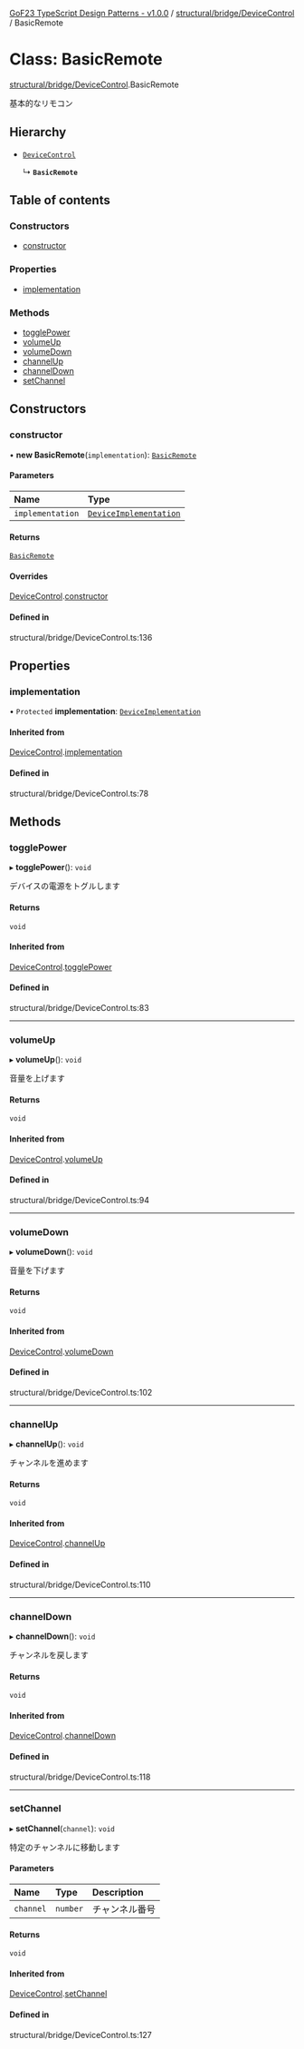[GoF23 TypeScript Design Patterns - v1.0.0](../README.md) / [structural/bridge/DeviceControl](../modules/structural_bridge_DeviceControl.md) / BasicRemote

# Class: BasicRemote

[structural/bridge/DeviceControl](../modules/structural_bridge_DeviceControl.md).BasicRemote

基本的なリモコン

## Hierarchy

- [`DeviceControl`](structural_bridge_DeviceControl.DeviceControl.md)

  ↳ **`BasicRemote`**

## Table of contents

### Constructors

- [constructor](structural_bridge_DeviceControl.BasicRemote.md#constructor)

### Properties

- [implementation](structural_bridge_DeviceControl.BasicRemote.md#implementation)

### Methods

- [togglePower](structural_bridge_DeviceControl.BasicRemote.md#togglepower)
- [volumeUp](structural_bridge_DeviceControl.BasicRemote.md#volumeup)
- [volumeDown](structural_bridge_DeviceControl.BasicRemote.md#volumedown)
- [channelUp](structural_bridge_DeviceControl.BasicRemote.md#channelup)
- [channelDown](structural_bridge_DeviceControl.BasicRemote.md#channeldown)
- [setChannel](structural_bridge_DeviceControl.BasicRemote.md#setchannel)

## Constructors

### constructor

• **new BasicRemote**(`implementation`): [`BasicRemote`](structural_bridge_DeviceControl.BasicRemote.md)

#### Parameters

| Name | Type |
| :------ | :------ |
| `implementation` | [`DeviceImplementation`](../interfaces/structural_bridge_DeviceControl.DeviceImplementation.md) |

#### Returns

[`BasicRemote`](structural_bridge_DeviceControl.BasicRemote.md)

#### Overrides

[DeviceControl](structural_bridge_DeviceControl.DeviceControl.md).[constructor](structural_bridge_DeviceControl.DeviceControl.md#constructor)

#### Defined in

structural/bridge/DeviceControl.ts:136

## Properties

### implementation

• `Protected` **implementation**: [`DeviceImplementation`](../interfaces/structural_bridge_DeviceControl.DeviceImplementation.md)

#### Inherited from

[DeviceControl](structural_bridge_DeviceControl.DeviceControl.md).[implementation](structural_bridge_DeviceControl.DeviceControl.md#implementation)

#### Defined in

structural/bridge/DeviceControl.ts:78

## Methods

### togglePower

▸ **togglePower**(): `void`

デバイスの電源をトグルします

#### Returns

`void`

#### Inherited from

[DeviceControl](structural_bridge_DeviceControl.DeviceControl.md).[togglePower](structural_bridge_DeviceControl.DeviceControl.md#togglepower)

#### Defined in

structural/bridge/DeviceControl.ts:83

___

### volumeUp

▸ **volumeUp**(): `void`

音量を上げます

#### Returns

`void`

#### Inherited from

[DeviceControl](structural_bridge_DeviceControl.DeviceControl.md).[volumeUp](structural_bridge_DeviceControl.DeviceControl.md#volumeup)

#### Defined in

structural/bridge/DeviceControl.ts:94

___

### volumeDown

▸ **volumeDown**(): `void`

音量を下げます

#### Returns

`void`

#### Inherited from

[DeviceControl](structural_bridge_DeviceControl.DeviceControl.md).[volumeDown](structural_bridge_DeviceControl.DeviceControl.md#volumedown)

#### Defined in

structural/bridge/DeviceControl.ts:102

___

### channelUp

▸ **channelUp**(): `void`

チャンネルを進めます

#### Returns

`void`

#### Inherited from

[DeviceControl](structural_bridge_DeviceControl.DeviceControl.md).[channelUp](structural_bridge_DeviceControl.DeviceControl.md#channelup)

#### Defined in

structural/bridge/DeviceControl.ts:110

___

### channelDown

▸ **channelDown**(): `void`

チャンネルを戻します

#### Returns

`void`

#### Inherited from

[DeviceControl](structural_bridge_DeviceControl.DeviceControl.md).[channelDown](structural_bridge_DeviceControl.DeviceControl.md#channeldown)

#### Defined in

structural/bridge/DeviceControl.ts:118

___

### setChannel

▸ **setChannel**(`channel`): `void`

特定のチャンネルに移動します

#### Parameters

| Name | Type | Description |
| :------ | :------ | :------ |
| `channel` | `number` | チャンネル番号 |

#### Returns

`void`

#### Inherited from

[DeviceControl](structural_bridge_DeviceControl.DeviceControl.md).[setChannel](structural_bridge_DeviceControl.DeviceControl.md#setchannel)

#### Defined in

structural/bridge/DeviceControl.ts:127
